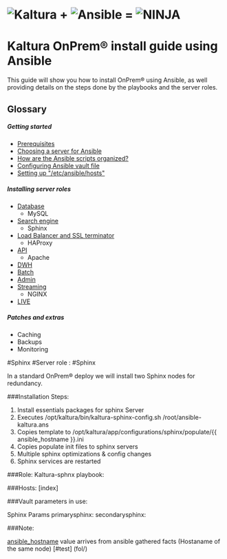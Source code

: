 # ![Kaltura](images/kaltura-logo.jpeg) + ![Ansible](images/ansible-logo.png) = ![NINJA](images/ninja.jpg)

# Kaltura OnPrem® install guide using Ansible

This guide will show you how to install OnPrem® using Ansible, as well providing details on the steps done by the playbooks and the server roles.

## Glossary

##### Getting started

* [Prerequisites](getting-started/)
* [Choosing a server for Ansible](getting-started/)
* [How are the Ansible scripts organized?](getting-started/)
* [Configuring Ansible vault file](getting-started/)
* [Setting up "/etc/ansible/hosts"](getting-started/)


##### Installing server roles

* [Database](server-roles/database/)
    * MySQL
* [Search engine](#sphinx)
    * Sphinx
* [Load Balancer and SSL terminator](server-roles/load-balancer/)
    * HAProxy
* [API](server-roles/API/)
    * Apache
* [DWH](server-roles/DWH/)
* [Batch](server-roles/batch/)
* [Admin](server-roles/admin/)
* [Streaming](server-roles/streaming/)
    * NGINX
* [LIVE](server-roles/live/)

##### Patches and extras
* Caching
* Backups
* Monitoring

























#Sphinx
#Server role : #Sphinx

In a standard OnPrem® deploy we will install two Sphinx nodes for redundancy.


###Installation Steps:

1. Install essentials packages for sphinx Server
2. Executes /opt/kaltura/bin/kaltura-sphinx-config.sh /root/ansible-kaltura.ans
3. Copies template to /opt/kaltura/app/configurations/sphinx/populate/{{ ansible_hostname }}.ini
4. Copies populate init files to sphinx servers
5. Multiple sphinx optimizations & config changes
6. Sphinx services are restarted

###Role:
Kaltura-sphnx playbook:

###Hosts:
[index]

###Vault parameters in use:

Sphinx Params
primarysphinx: 
secondarysphinx: 

###Note:

[ansible_hostname](https://github.com/Kaltura-PS/onprem-ansible/blob/master/roles/kaltura-sphinx/templates/hostname.template.ini.j2) value arrives from ansible gathered facts (Hostaname of the same node)
[#test] (fol/)
